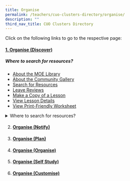 ```yaml
---
title: Organise
permalink: /teachers/cuo-clusters-directory/organise/
description: ""
third_nav_title: CUO Clusters Directory
---
```

Click on the following links to go to the respective page:

#### [1. Organise (Discover)](../teacher-user-guide/organise/discover/)

##### Where to search for resources?
* [About the MOE Library](/teacher-user-guide/discover/moelibrary)
* [About the Community Gallery]()
* [Search for Resources]()
* [Leave Reviews]()
* [Make a Copy of a Lesson]()
* [View Lesson Details]()
* [View Print-Friendly Worksheet]()

<details>
  <summary>
 Where to search for resources?</summary>
	
* [About the MOE Library](/teacher-user-guide/discover/moelibrary)
* [About the Community Gallery]()
* [Search for Resources]()
* [Leave Reviews]()
* [Make a Copy of a Lesson]()
* [View Lesson Details]()
* [View Print-Friendly Worksheet]()
	
	</details>

2.  #### [Organise (Notify)](../teacher-user-guide/organise/notify/)
4.  #### [Organise (Plan)](../teacher-user-guide/organise/plan/)
5.  #### [Organise (Organise)](../teacher-user-guide/organise/organise/)
6.  #### [Organise (Self Study)](../teacher-user-guide/organise/selfstudy/)
7.  #### [Organise (Customise)](../teacher-user-guide/organise/customise/)